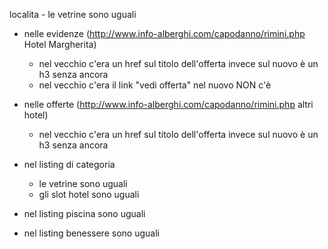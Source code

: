 localita
	- le vetrine sono uguali


- nelle evidenze (http://www.info-alberghi.com/capodanno/rimini.php Hotel Margherita) 
	- nel vecchio c'era un href sul titolo dell'offerta invece sul nuovo è un h3 senza ancora
	- nel vecchio c'era il link "vedi offerta" nel nuovo NON c'è


- nelle offerte (http://www.info-alberghi.com/capodanno/rimini.php altri hotel)
	- nel vecchio c'era un href sul titolo dell'offerta invece sul nuovo è un h3 senza ancora



- nel listing di categoria 
	- le vetrine sono uguali
	- gli slot hotel sono uguali


- nel listing piscina sono uguali

- nel listing benessere sono uguali

